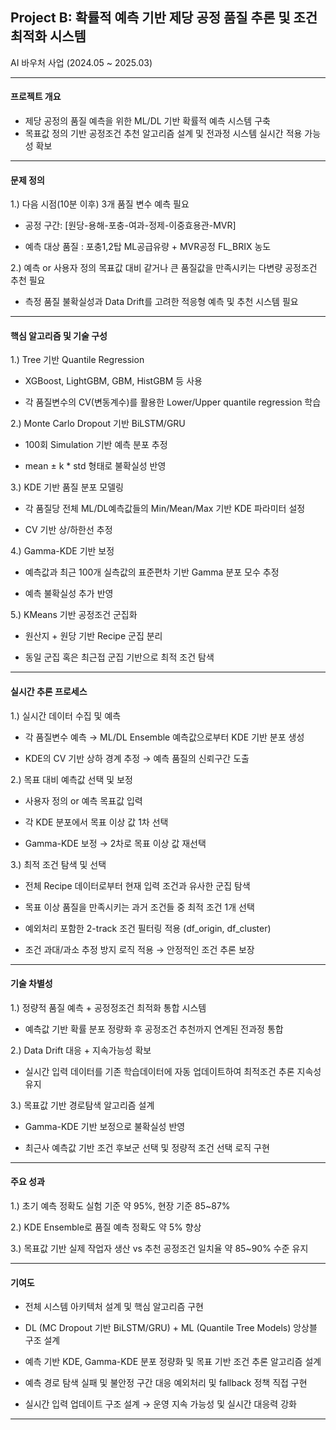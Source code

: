 ## Project B: 확률적 예측 기반 제당 공정 품질 추론 및 조건 최적화 시스템
AI 바우처 사업 (2024.05 ~ 2025.03)

--- 

#### 프로젝트 개요
- 제당 공정의 품질 예측을 위한 ML/DL 기반 확률적 예측 시스템 구축
- 목표값 정의 기반 공정조건 추천 알고리즘 설계 및 전과정 시스템 실시간 적용 가능성 확보

--- 

#### 문제 정의

1.) 다음 시점(10분 이후) 3개 품질 변수 예측 필요

- 공정 구간: [원당-용해-포충-여과-정제-이중효용관-MVR]

- 예측 대상 품질 : 포충1,2탑 ML공급유량  + MVR공정 FL_BRIX 농도

2.) 예측 or 사용자 정의 목표값 대비 같거나 큰 품질값을 만족시키는 다변량 공정조건 추천 필요

- 측정 품질 불확실성과 Data Drift를 고려한 적응형 예측 및 추천 시스템 필요

--- 

#### 핵심 알고리즘 및 기술 구성

1.) Tree 기반 Quantile Regression

- XGBoost, LightGBM, GBM, HistGBM 등 사용

- 각 품질변수의 CV(변동계수)를 활용한 Lower/Upper quantile regression 학습

2.) Monte Carlo Dropout 기반 BiLSTM/GRU

- 100회 Simulation 기반 예측 분포 추정

- mean ± k * std 형태로 불확실성 반영

3.) KDE 기반 품질 분포 모델링

- 각 품질당 전체 ML/DL예측값들의 Min/Mean/Max 기반 KDE 파라미터 설정

- CV 기반 상/하한선 추정

4.) Gamma-KDE 기반 보정

- 예측값과 최근 100개 실측값의 표준편차 기반 Gamma 분포 모수 추정

- 예측 불확실성 추가 반영

5.) KMeans 기반 공정조건 군집화

- 원산지 + 원당 기반 Recipe 군집 분리

- 동일 군집 혹은 최근접 군집 기반으로 최적 조건 탐색

---

#### 실시간 추론 프로세스

1.) 실시간 데이터 수집 및 예측
   
- 각 품질변수 예측  → ML/DL Ensemble 예측값으로부터 KDE 기반 분포 생성

- KDE의 CV 기반 상하 경계 추정 → 예측 품질의 신뢰구간 도출

2.) 목표 대비 예측값 선택 및 보정
- 사용자 정의 or 예측 목표값 입력

- 각 KDE 분포에서 목표 이상 값 1차 선택

- Gamma-KDE 보정 → 2차로 목표 이상 값 재선택

3.) 최적 조건 탐색 및 선택
- 전체 Recipe 데이터로부터 현재 입력 조건과 유사한 군집 탐색

- 목표 이상 품질을 만족시키는 과거 조건들 중 최적 조건 1개 선택

- 예외처리 포함한 2-track 조건 필터링 적용 (df_origin, df_cluster)

- 조건 과대/과소 추정 방지 로직 적용 → 안정적인 조건 추론 보장

---

#### 기술 차별성

1.) 정량적 품질 예측 + 공정정조건 최적화 통합 시스템

- 예측값 기반 확률 분포 정량화 후 공정조건 추천까지 연계된 전과정 통합

2.) Data Drift 대응 + 지속가능성 확보

- 실시간 입력 데이터를 기존 학습데이터에 자동 업데이트하여 최적조건 추론 지속성 유지

3.) 목표값 기반 경로탐색 알고리즘 설계

- Gamma-KDE 기반 보정으로 불확실성 반영

- 최근사 예측값 기반 조건 후보군 선택 및 정량적 조건 선택 로직 구현

--- 

#### 주요 성과

1.) 초기 예측 정확도 실험 기준 약 95%, 현장 기준 85~87%

2.) KDE Ensemble로 품질 예측 정확도 약 5% 향상 

3.) 목표값 기반 실제 작업자 생산 vs 추천 공정조건 일치율 약 85~90% 수준 유지

---

#### 기여도

- 전체 시스템 아키텍처 설계 및 핵심 알고리즘 구현 

- DL (MC Dropout 기반 BiLSTM/GRU) + ML (Quantile Tree Models) 앙상블 구조 설계

- 예측 기반 KDE, Gamma-KDE 분포 정량화 및 목표 기반 조건 추론 알고리즘 설계

- 예측 경로 탐색 실패 및 불안정 구간 대응 예외처리 및 fallback 정책 직접 구현

- 실시간 입력 업데이트 구조 설계 → 운영 지속 가능성 및 실시간 대응력 강화

---
